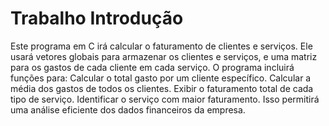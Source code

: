 # Trabalho Introdução
 Este programa em C irá calcular o faturamento de clientes e serviços. Ele usará vetores globais para armazenar os clientes e serviços, e uma matriz para os gastos de cada cliente em cada serviço. O programa incluirá funções para:  Calcular o total gasto por um cliente específico. Calcular a média dos gastos de todos os clientes. Exibir o faturamento total de cada tipo de serviço. Identificar o serviço com maior faturamento. Isso permitirá uma análise eficiente dos dados financeiros da empresa.
